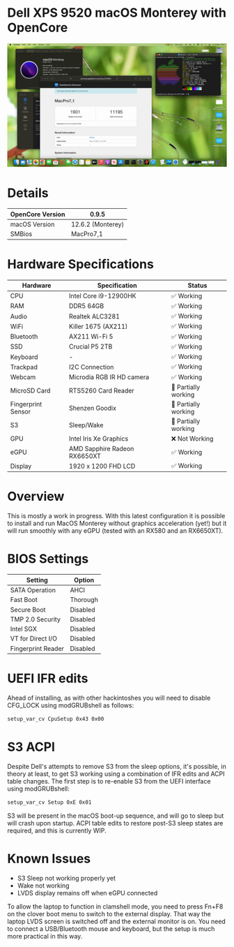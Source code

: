 # Dell XPS 9520 macOS Monterey with OpenCore

![hackintosh](./screenshot/screen.jpg)

# Details

| OpenCore Version | 0.9.5 |
| --- | --- |
| macOS Version | 12.6.2 (Monterey) |
| SMBios | MacPro7,1 |

# Hardware Specifications

| Hardware | Specification | Status |
| --- | --- | --- |
| CPU | Intel Core i9-12900HK | ✅ Working |
| RAM | DDR5 64GB | ✅ Working |
| Audio | Realtek ALC3281 | ✅ Working |
| WiFi | Killer 1675 (AX211) | ✅ Working |
| Bluetooth | AX211 Wi-Fi 5 | ✅ Working |
| SSD | Crucial P5 2TB | ✅ Working |
| Keyboard | - | ✅ Working |
| Trackpad | I2C Connection | ✅ Working |
| Webcam | Microdia RGB IR HD camera | ✅ Working |
| MicroSD Card | RTS5260 Card Reader | 🔶 Partially working |
| Fingerprint Sensor | Shenzen Goodix | 🔶 Partially working |
| S3 | Sleep/Wake | 🔶 Partially working |
| GPU | Intel Iris Xe Graphics | ❌ Not Working |
| eGPU | AMD Sapphire Radeon RX6650XT | ✅ Working |
| Display | 1920 x 1200 FHD LCD | ✅ Working |

# Overview

This is mostly a work in progress. With this latest configuration it is 
possible to install and run MacOS Monterey without graphics acceleration 
(yet!) but it will run smoothly with any eGPU (tested with an RX580 and an RX6650XT).

# BIOS Settings

| Setting | Option |
| --- | --- |
| SATA Operation | AHCI |
| Fast Boot | Thorough |
| Secure Boot | Disabled |
| TMP 2.0 Security | Disabled |
| Intel SGX | Disabled |
| VT for Direct I/O | Disabled |
| Fingerprint Reader | Disabled |

# UEFI IFR edits
Ahead of installing, as with other hackintoshes you will need to disable 
CFG_LOCK using modGRUBshell as follows:

```bash
setup_var_cv CpuSetup 0x43 0x00
```

# S3 ACPI
Despite Dell's attempts to remove S3 from the sleep options, it's possible, in theory at least, to get S3 working using a combination of IFR edits 
and ACPI table changes. The first step is to re-enable S3 from the UEFI interface using modGRUBshell:

```bash
setup_var_cv Setup 0xE 0x01
```

S3 will be present in the macOS boot-up sequence, and will go to sleep but will crash upon startup. ACPI table edits to restore post-S3 sleep states 
are required, and this is currently WIP.


# Known Issues

- S3 Sleep not working properly yet
- Wake not working
- LVDS display remains off when eGPU connected

To allow the laptop to function in clamshell mode, you need to press Fn+F8 
on the clover boot menu to switch to the external display. That way the 
laptop LVDS screen is switched off and the external monitor is on. You 
need to connect a USB/Bluetooth mouse and keyboard, but the setup is much 
more practical in this way.

